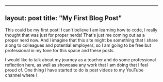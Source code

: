 
---
layout: post
title:  "My First Blog Post"
---


This could be my first post! I can't believe I am learning how to code, I really thought that was just for proper nerds! That's just me coming out as a proper nerd now. And I imagine that this site might be something that I share along to colleagues and potential employers, so I am going to be free but professional in my tone for this space and these posts. 

I would like to talk about my journey as a teacher and do some professional reflection here, as well as showcase any work that I am doing that I feel proud of. One thing I have started to do is post videos to my YouTube channel where I